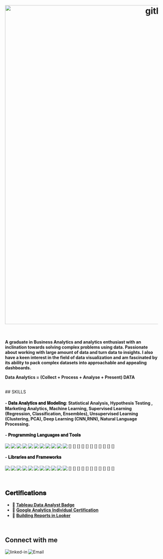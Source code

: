 <h1 align="center"> 
<img width="1050px" alt="githubpic1" src="https://user-images.githubusercontent.com/62577056/128972814-0847e050-084e-40c4-be40-fc89be2f27c0.PNG">
</h1>
<br>

**A graduate in Business Analytics and analytics enthusiast with an inclination towards solving complex problems using data. 
Passionate about working with large amount of data and turn data to insights. I also have a keen interest in the field of data visualization and am fascinated by its ability to pack complex datasets into approachable and appealing dashboards.**

**Data Analytics = (Collect + Process + Analyse + Present) DATA**

<br>
## SKILLS

#### - 𝐃𝐚𝐭𝐚 𝐀𝐧𝐚𝐥𝐲𝐭𝐢𝐜𝐬 𝐚𝐧𝐝 𝐌𝐨𝐝𝐞𝐥𝐢𝐧𝐠: Statistical Analysis, Hypothesis Testing , Marketing Analytics, Machine Learning, Supervised Learning (Regression, Classification, Ensembles), Unsupervised Learning (Clustering, PCA), Deep Learning (CNN,RNN), Natural Language Processing.

#### - 𝐏𝐫𝐨𝐠𝐫𝐚𝐦𝐦𝐢𝐧𝐠 𝐋𝐚𝐧𝐠𝐮𝐚𝐠𝐞𝐬 𝐚𝐧𝐝 𝐓𝐨𝐨𝐥𝐬

[<img align="left" src="https://img.shields.io/badge/Python-FFD43B?style=for-the-badge&logo=python&logoColor=darkgreen" />]
[<img align="left" src="https://img.shields.io/badge/Java-ED8B00?style=for-the-badge&logo=java&logoColor=white" />]
[<img align="left" src="https://img.shields.io/badge/MySQL-00000F?style=for-the-badge&logo=mysql&logoColor=white" />]
[<img align="left" src="https://img.shields.io/badge/R-276DC3?style=for-the-badge&logo=r&logoColor=white" />]
[<img align="left" src="https://img.shields.io/badge/Jupyter-F37626.svg?&style=for-the-badge&logo=Jupyter&logoColor=white" />]
[<img align="left" src="https://img.shields.io/badge/Google%20Analytics-E37400?style=for-the-badge&logo=google%20analytics&logoColor=white" />]
[<img align="left" src="https://img.shields.io/badge/Eclipse-2C2255?style=for-the-badge&logo=eclipse&logoColor=white" />]
[<img align="left" src="https://img.shields.io/badge/Colab-F9AB00?style=for-the-badge&logo=googlecolab&color=525252" />]
[<img align="left" src="https://img.shields.io/badge/RStudio-75AADB?style=for-the-badge&logo=RStudio&logoColor=white" />]
[<img align="left" src="https://img.shields.io/badge/Microsoft_Excel-217346?style=for-the-badge&logo=microsoft-excel&logoColor=white" />]
[<img align="left" src="https://img.shields.io/badge/Microsoft_PowerPoint-B7472A?style=for-the-badge&logo=microsoft-powerpoint&logoColor=white" />]

#### - 𝐋𝐢𝐛𝐫𝐚𝐫𝐢𝐞𝐬 𝐚𝐧𝐝 𝐅𝐫𝐚𝐦𝐞𝐰𝐨𝐫𝐤𝐬

[<img align="left" src="https://img.shields.io/badge/Pandas-2C2D72?style=for-the-badge&logo=pandas&logoColor=white" />]
[<img align="left" src="https://img.shields.io/badge/Numpy-777BB4?style=for-the-badge&logo=numpy&logoColor=white" />]
[<img align="left" src="https://img.shields.io/badge/Plotly-239120?style=for-the-badge&logo=plotly&logoColor=white" />]
[<img align="left" src="https://img.shields.io/badge/scikit_learn-F7931E?style=for-the-badge&logo=scikit-learn&logoColor=white" />]
[<img align="left" src="https://img.shields.io/badge/TensorFlow-FF6F00?style=for-the-badge&logo=TensorFlow&logoColor=white" />]
[<img align="left" src="https://img.shields.io/badge/Keras-D00000?style=for-the-badge&logo=Keras&logoColor=white" />]
[<img align="left" src="https://img.shields.io/badge/Ggplot-777BB4?style=for-the-badge&logo=Keras&logoColor=white" />]
[<img align="left" src="https://img.shields.io/badge/NLTK-00000F?style=for-the-badge&logo=Keras&logoColor=white" />]
[<img align="left" src="https://img.shields.io/badge/Dplyr-75AADB?style=for-the-badge&logo=Keras&logoColor=white" />]
[<img align="left" src="https://img.shields.io/badge/Seaborn-ED8B00?style=for-the-badge&logo=Keras&logoColor=white" />]
[<img align="left" src="https://img.shields.io/badge/Matplotlib-E37400?style=for-the-badge&logo=Keras&logoColor=white" />]

<br>

## 𝐂𝐞𝐫𝐭𝐢𝐟𝐢𝐜𝐚𝐭𝐢𝐨𝐧𝐬 
- 🌱 [**Tableau Data Analyst Badge**](https://www.credly.com/badges/73b7cd5d-7caf-43f0-9bea-077930454840)
- 🌱 [𝐆𝐨𝐨𝐠𝐥𝐞 𝐀𝐧𝐚𝐥𝐲𝐭𝐢𝐜𝐬 𝐈𝐧𝐝𝐢𝐯𝐢𝐝𝐮𝐚𝐥 𝐂𝐞𝐫𝐭𝐢𝐟𝐢𝐜𝐚𝐭𝐢𝐨𝐧](https://skillshop.exceedlms.com/student/award/cwM4V1mdKrrA6S6Fr4X6H6Bj)
- 🌱 [**Building Reports in Looker**](https://verify.skilljar.com/c/3xyvj2w73mgb)

<br>

## Connect with me

[<img align="left" alt="linked-in" src="https://img.shields.io/badge/linkedin-%230077B5.svg?&style=for-the-badge&logo=linkedin&logoColor=white" />](https://www.linkedin.com/in/suchita-negi-12021990)
[<img align="left" alt="Email" src="https://img.shields.io/badge/Gmail-D14836?style=for-the-badge&logo=gmail&logoColor=white" />](suchitanegi02@gmail.com)

<br>
<br>


<!--
**suchitanegi/suchitanegi** is a ✨ _special_ ✨ repository because its `README.md` (this file) appears on your GitHub profile.

Here are some ideas to get you started:

- 🔭 I’m currently working on ...
- 🌱 I’m currently learning ...
- 👯 I’m looking to collaborate on ...
- 🤔 I’m looking for help with ...
- 💬 Ask me about ...
- 📫 How to reach me: ...
- 😄 Pronouns: ...
- ⚡ Fun fact: ...
-->
